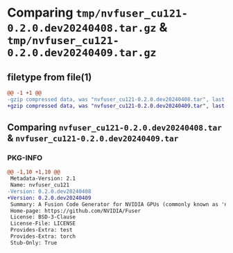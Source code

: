 # Comparing `tmp/nvfuser_cu121-0.2.0.dev20240408.tar.gz` & `tmp/nvfuser_cu121-0.2.0.dev20240409.tar.gz`

## filetype from file(1)

```diff
@@ -1 +1 @@
-gzip compressed data, was "nvfuser_cu121-0.2.0.dev20240408.tar", last modified: Mon Apr  5 07:00:00 1993, max compression
+gzip compressed data, was "nvfuser_cu121-0.2.0.dev20240409.tar", last modified: Mon Apr  5 07:00:00 1993, max compression
```

## Comparing `nvfuser_cu121-0.2.0.dev20240408.tar` & `nvfuser_cu121-0.2.0.dev20240409.tar`

### PKG-INFO

```diff
@@ -1,10 +1,10 @@
 Metadata-Version: 2.1
 Name: nvfuser_cu121
-Version: 0.2.0.dev20240408
+Version: 0.2.0.dev20240409
 Summary: A Fusion Code Generator for NVIDIA GPUs (commonly known as 'nvFuser')
 Home-page: https://github.com/NVIDIA/Fuser
 License: BSD-3-Clause
 License-File: LICENSE
 Provides-Extra: test
 Provides-Extra: torch
 Stub-Only: True
```

